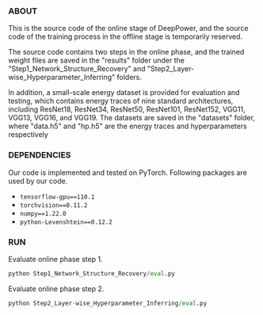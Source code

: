 ### ABOUT
This is the source code of the online stage of DeepPower, and the source code of the training process in the offline stage is temporarily reserved.

The source code contains two steps in the online phase, and the trained weight files are saved in the "results" folder under the "Step1_Network_Structure_Recovery" and "Step2_Layer-wise_Hyperparameter_Inferring" folders.

In addition, a small-scale energy dataset is provided for evaluation and testing, which contains energy traces of nine standard architectures, including ResNet18, ResNet34, ResNet50, ResNet101, ResNet152, VGG11, VGG13, VGG16, and VGG19. The datasets are saved in the "datasets" folder, where "data.h5" and "hp.h5" are the energy traces and hyperparameters respectively

### DEPENDENCIES
Our code is implemented and tested on PyTorch. Following packages are used by our code.
- `tensorflow-gpu==110.1`
- `torchvision==0.11.2`
- `numpy==1.22.0`
- `python-Levenshtein==0.12.2`

### RUN
Evaluate online phase step 1.
```python
python Step1_Network_Structure_Recovery/eval.py
```
Evaluate online phase step 2.
```python
python Step2_Layer-wise_Hyperparameter_Inferring/eval.py
```
